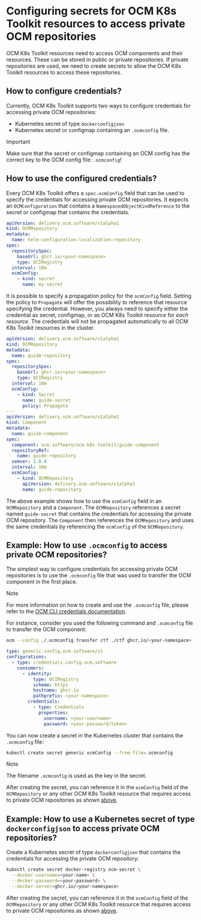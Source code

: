 # Configuring secrets for OCM K8s Toolkit resources to access private OCM repositories

OCM K8s Toolkit resources need to access OCM components and their resources. These can be stored in public or private
repositories. If private repositories are used, we need to create secrets to allow the OCM K8s Toolkit resources to
access these repositories.

## How to configure credentials?

Currently, OCM K8s Toolkit supports two ways to configure credentials for accessing private OCM repositories:
- Kubernetes secret of type `dockerconfigjson`
- Kubernetes secret or configmap containing an `.ocmconfig` file.

> [!IMPORTANT]
> Make sure that the secret or configmap containing an OCM config has the correct key to the OCM config file:
> `.ocmconfig`!

## How to use the configured credentials?

Every OCM K8s Toolkit offers a `spec.ocmConfig` field that can be used to specify the credentials for accessing private
OCM repositories. It expects an `OCMConfiguration` that contains a `NamespacedObjectKindReference` to the secret or
configmap that contains the credentials.

```yaml
apiVersion: delivery.ocm.software/v1alpha1
kind: OCMRepository
metadata:
  name: helm-configuration-localization-repository
spec:
  repositorySpec:
    baseUrl: ghcr.io/<your-namespace>
    type: OCIRegistry
  interval: 10m
  ocmConfig:
    - kind: secret
      name: my-secret
```

It is possible to specify a propagation policy for the `ocmConfig` field. Setting the policy to `Propagate` will
offer the possibility to reference that resource specifying the credential. However, you always need to specify either
the credential as secret, configmap, or as OCM K8s Toolkit resource for *each resource*.
The credentials will not be propagated automatically to all OCM K8s Toolkit resources in the cluster.

```yaml
apiVersion: delivery.ocm.software/v1alpha1
kind: OCMRepository
metadata:
  name: guide-repository
spec:
  repositorySpec:
    baseUrl: ghcr.io/<your-namespace>
    type: OCIRegistry
  interval: 10m
  ocmConfig:
    - kind: Secret
      name: guide-secret
      policy: Propagate
---
apiVersion: delivery.ocm.software/v1alpha1
kind: Component
metadata:
  name: guide-component
spec:
  component: ocm.software/ocm-k8s-toolkit/guide-component
  repositoryRef:
    name: guide-repository
  semver: 1.0.0
  interval: 10m
  ocmConfig:
    - kind: OCMRepository
      apiVersion: delivery.ocm.software/v1alpha1
      name: guide-repository
```

The above example shows how to use the `ocmConfig` field in an `OCMRepository` and a `Component`. The `OCMRepository`
references a secret named `guide-secret` that contains the credentials for accessing the private OCM repository.
The `Component` then references the `OCMRepository` and uses the same credentials by referencing the `ocmConfig` of the
`OCMRepository`.

## Example: How to use `.ocmconfig` to access private OCM repositories?

The simplest way to configure credentials for accessing private OCM repositories is to use the `.ocmconfig` file that
was used to transfer the OCM component in the first place.

> [!NOTE]
> For more information on how to create and use the `.ocmconfig` file, please refer to the
> [OCM CLI credentials documentation][ocm-credentials].

For instance, consider you used the following command and `.ocmconfig` file to transfer the OCM component:

```bash
ocm --config ./.ocmconfig transfer ctf ./ctf ghcr.io/<your-namespace>
```

```yaml
type: generic.config.ocm.software/v1
configurations:
  - type: credentials.config.ocm.software
    consumers:
      - identity:
          type: OCIRegistry
          scheme: https
          hostname: ghcr.io
          pathprefix: <your-namespace>
        credentials:
          - type: Credentials
            properties:
              username: <your-username>
              password: <your-password/token>
```

You can now create a secret in the Kubernetes cluster that contains the `.ocmconfig` file:

```bash
kubectl create secret generic ocmConfig --from-file=.ocmconfig
```

> [!NOTE]
> The filename `.ocmconfig` is used as the key in the secret.

After creating the secret, you can reference it in the `ocmConfig` field of the `OCMRepository` or any other OCM K8s
Toolkit resource that requires access to private OCM repositories as shown
[above](#how-to-use-the-configured-credentials).

## Example: How to use a Kubernetes secret of type `dockerconfigjson` to access private OCM repositories?

Create a Kubernetes secret of type `dockerconfigjson` that contains the credentials for accessing the private OCM
repository:

```bash
kubectl create secret docker-registry ocm-secret \
  --docker-username=<your-name> \
  --docker-password=<your-password> \
  --docker-server=ghcr.io/<your-namespace>
```

After creating the secret, you can reference it in the `ocmConfig` field of the `OCMRepository` or any other OCM K8s
Toolkit resource that requires access to private OCM repositories as shown
[above](#how-to-use-the-configured-credentials).



[ocm-credentials]: https://ocm.software/docs/tutorials/creds-in-ocmconfig/
